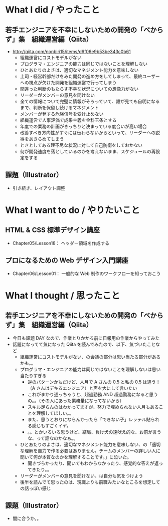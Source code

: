 # What I did / やったこと
## 若手エンジニアを不幸にしないための開発の「べからず」集　組織運営編（Qiita）
- http://qiita.com/nonbiri15/items/d6f06e9b53be343c0b61
    - 組織運営にコストモデルがない
    - プログラマ・エンジニアの能力は同じではないことを理解しない
    - ひとあたりのよさは、適切なマネジメント能力を意味しない
    - 上司・経営幹部だけをみた開発の進め方をしてしまって、最終ユーザーへの視点が欠けた開発を組織運営で行ってしまう
    - 間違った判断のもたらす不幸な状況についての想像力がない
    - リーダーがメンバーの意見を聞けない
    - 全ての情報について完璧に情報がそろっていて、誰が見ても自明になるまで、判断を保留し続けるマネジメント
    - メンバーが発する危険信号を受け止めない
    - 組織運営で人事評価で成果主義を金科玉条とする
    - 年度での業務の計画がきっちりと決まっている度合いが高い場合
    - 改善すべき方向性がすぐには伝わらないからといって、リーダーへの説得をあきらめてしまう
    - ときとしてある理不尽な状況に対して自己防衛をしておかない
    - 何が開発速度を落としているのかを考えないまま、スケジュールの再設定をする

## 課題（Illustrator）
- 引き続き、レイアウト調整

# What I want to do / やりたいこと
## HTML & CSS 標準デザイン講座
- Chapter05/Lesson18： ヘッダー領域を作成する

## プロになるための Web デザイン入門講座
- Chapter06/Lesson01： 一般的な Web 制作のワークフローを知っておこう

# What I thought / 思ったこと
## 若手エンジニアを不幸にしないための開発の「べからず」集　組織運営編（Qiita）
- 今日も課題 DAY なので、作業とりかかる前に日報用の作業からやってみた
- 話題になってて気になった Qiita を読んでみたので、以下、気づいたことなど
    - 組織運営にコストモデルがない、の会議の部分は思い当たる部分があるかも。。
    - プログラマ・エンジニアの能力は同じではないことを理解しないは思い当たりすぎる
        - 逆のパターンかもだけど、人月で A さんの 0.5 と私の 0.5 は違う！（A さんはデキるエンジニア）と声を大にして言いたい
        - これがまかり通っちゃうと、超過勤務 AND 超過勤務になると思うの。。（その人にあった業務量になってないから）
        - スキル足らんのはわかってますが、努力で埋められない人月もあることを理解してほしい。。
        - また、思うとおりにならんかったら「できない子」レッテル貼られる感じもすごくイヤ。
        - 。。とかいろいろ思うけど、結局、負け犬の遠吠え的な、お前が言うな、って話なのかなぁ。。
    - ひとあたりのよさは、適切なマネジメント能力を意味しない、の「適切な理解を自力で作る必要はありません。チームのメンバーの詳しい人に聞いて何が本質なのかを理解することです。」に泣いた。
        - 聞きづらかったり、聞いてもわからなかったり、感覚的な答えが返ってきたり。。
    - リーダーがメンバーの意見を聞けない、は自分も気をつけよう
    - 後半を読んでて思ったのは、現職よりも前職みたいなところを想定しての話っぽい感じ

## 課題（Illustrator）
- 間に合うか。。
